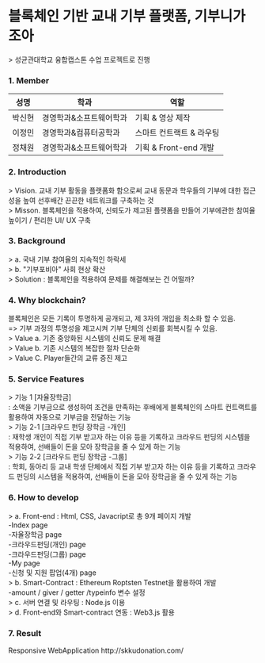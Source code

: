 <h1> 블록체인 기반 교내 기부 플랫폼, 기부니가 조아 </h1>
> 성균관대학교 융합캡스톤 수업 프로젝트로 진행

<h3> 1. Member </h3>
<div id="about_team">

| 성명   	| 학과   | 역할                         	|
|--------	|-----	|-------------------------------	|
| 박신현 	| 경영학과&소프트웨어학과	| 기획 & 영상 제작 |
| 이정민 	| 경영학과&컴퓨터공학과	| 스마트 컨트랙트 & 라우팅 	|
| 정채원 	| 경영학과&소프트웨어학과	| 기획 & Front-end 개발    |


<h3> 2. Introduction </h3>
<div id="about_Introduction">
> Vision. 교내 기부 활동을 플랫폼화 함으로써 교내 동문과 학우들의 기부에 대한 접근성을 높여 선후배간 끈끈한 네트워크를 구축하는 것 <br>
> Misson. 블록체인을 적용하여, 신뢰도가 제고된 플랫폼을 만들어 기부에관한 참여율 높이기 / 편리한 UI/ UX 구축
  
  
<h3> 3. Background </h3>
<div id="about_Background">
> a. 국내 기부 참여율의 지속적인 하락세 <br>
> b. "기부포비아" 사회 현상 확산 <br>
> Solution : 블록체인을 적용하여 문제를 해결해보는 건 어떨까?
  
<h3> 4. Why blockchain? </h3>
블록체인은 모든 기록이 투명하게 공개되고, 제 3자의 개입을 최소화 할 수 있음.<br> => 기부 과정의 투명성을 제고시켜 기부 단체의 신뢰를 회복시킬 수 있음. <br>
> Value a. 기존 중앙화된 시스템의 신뢰도 문제 해결 <br>
> Value b. 기존 시스템의 복잡한 절차 단순화 <br>
> Value C. Player들간의 교류 증진 제고
 
<h3> 5. Service Features </h3>
> 기능 1 [자율장학금] <br>
: 소액을 기부금으로 생성하여 조건을 만족하는 후배에게 블록체인의 스마트 컨트랙트를 활용하여 자동으로 기부금을 전달하는 기능 <br>
> 기능 2-1 [크라우드 펀딩 장학금 -개인] <br>
: 재학생 개인이 직접 기부 받고자 하는 이유 등을 기록하고 크라우드 펀딩의 시스템을 적용하여, 선배들이 돈을 모아 장학금을 줄 수 있게 하는 기능 <br>
> 기능 2-2 [크라우드 펀딩 장학금 -그룹] <br> 
: 학회, 동아리 등 교내 학생 단체에서 직접 기부 받고자 하는 이유 등을 기록하고 크라우드 펀딩의 시스템을 적용하여, 선배들이 돈을 모아 장학금을
줄 수 있게 하는 기능

<h3> 6. How to develop</h3>
> a. Front-end : Html, CSS, Javacript로 총 9개 페이지 개발 <br>
-Index page <br>
-자율장학금 page <br> 
-크라우드펀딩(개인) page <br>
-크라우드펀딩(그룹) page <br>
-My page <br>
-신청 및 지원 팝업(4개) page <br>
> b. Smart-Contract : Ethereum Roptsten Testnet을 활용하여 개발<br>
-amount / giver / getter /typeinfo 변수 설정 <br>
> c. 서버 연결 및 라우팅 : Node.js 이용<br>
> d. Front-end와 Smart-contract 연동 : Web3.js 활용 <br>

<h3> 7. Result </h3>
Responsive WebApplication http://skkudonation.com/


